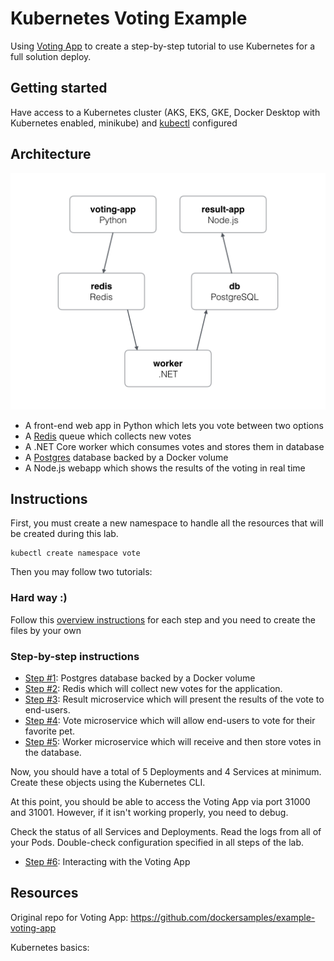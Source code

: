 Kubernetes Voting Example
=========

Using [Voting App](https://github.com/dockersamples/example-voting-app) to create a step-by-step tutorial to use Kubernetes for a full solution deploy.

Getting started
---------------

Have access to a Kubernetes cluster (AKS, EKS, GKE, Docker Desktop with Kubernetes enabled, minikube) and [kubectl](https://kubernetes.io/docs/tasks/tools/install-kubectl/) configured

Architecture
-----

![Architecture diagram](/files/architecture.png)

* A front-end web app in Python which lets you vote between two options
* A [Redis](https://hub.docker.com/_/redis/) queue which collects new votes
* A .NET Core worker which consumes votes and stores them in database
* A [Postgres](https://hub.docker.com/_/postgres/) database backed by a Docker volume
* A Node.js webapp which shows the results of the voting in real time

Instructions
-----
First, you must create a new namespace to handle all the resources that will be created during this lab.

```
kubectl create namespace vote
```
Then you may follow two tutorials:
### Hard way :)
Follow this [overview instructions](/tutorials/hard-way-tutorial.md) for each step and you need to create the files by your own

### Step-by-step instructions
- [Step #1](/tutorials/step1-instructions.md): Postgres database backed by a Docker volume
- [Step #2](/tutorials/step2-instructions.md): Redis which will collect new votes for the application.
- [Step #3](/tutorials/step3-instructions.md): Result microservice which will present the results of the vote to end-users.
- [Step #4](/tutorials/step4-instructions.md): Vote microservice which will allow end-users to vote for their favorite pet.
- [Step #5](/tutorials/step5-instructions.md): Worker microservice which will receive and then store votes in the database.

Now, you should have a total of 5 Deployments and 4 Services at minimum. Create these objects using the Kubernetes CLI.

At this point, you should be able to access the Voting App via port 31000 and 31001. However, if it isn't working properly, you need to debug.

Check the status of all Services and Deployments. Read the logs from all of your Pods. Double-check configuration specified in all steps of the lab.

- [Step #6](/tutorials/step6-instructions.md): Interacting with the Voting App


Resources
-----
Original repo for Voting App: https://github.com/dockersamples/example-voting-app

Kubernetes basics: 